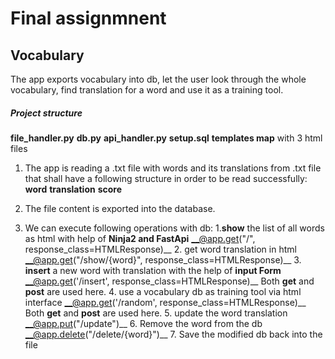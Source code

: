 # Final assignmnent

## Vocabulary

The app exports vocabulary into db, let the user look through the whole vocabulary, find translation for a word and use it as a training tool.

##### Project structure #####
**file_handler.py**
**db.py**
**api_handler.py**
**setup.sql**
**templates map** with 3 html files

1. The app is reading a .txt file with words and its translations from .txt file that shall have a following structure
in order to be read successfully:
**word**
**translation**
**score**

2. The file content is exported into the database.

3. We can execute following operations with db:
   1.**show** the list of all words as html with help of **Ninja2 and FastApi**
   __@app.get("/", response_class=HTMLResponse)__
   2. get word translation in html 
   __@app.get("/show/{word}", response_class=HTMLResponse)__
   3. **insert** a new word with translation with the help of **input Form**
   __@app.get('/insert', response_class=HTMLResponse)__
   Both __get__ and __post__ are used here.
   4. use a vocabulary db as training tool via html interface
   __@app.get('/random', response_class=HTMLResponse)__
	Both __get__ and __post__ are used here.
   5.  update the word translation
   __@app.put("/update")__
   6. Remove the word from the db
   __@app.delete("/delete/{word}")__
   7. Save the modified db back into the file